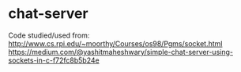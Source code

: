 # chat-server

Code studied/used from: 
http://www.cs.rpi.edu/~moorthy/Courses/os98/Pgms/socket.html
https://medium.com/@yashitmaheshwary/simple-chat-server-using-sockets-in-c-f72fc8b5b24e
